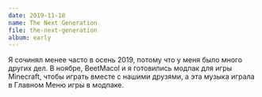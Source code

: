 ```yaml
---
date: 2019-11-10
name: The Next Generation
file: the-next-generation
album: early
---
```


Я сочинял менее часто в осень 2019, потому что у меня было много других дел. В ноябре, BeetMacol и я готовились модпак для игры Minecraft, чтобы играть вместе с нашими друзями, а эта музыка играла в Главном Меню игры в модпаке.
